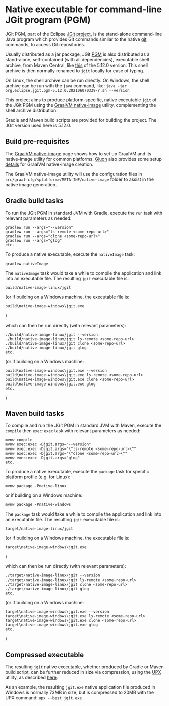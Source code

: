 # Native executable for command-line JGit program (PGM)

JGit PGM, part of the Eclipse [JGit](https://github.com/eclipse/jgit) [project](http://www.eclipse.org/jgit/),
is the stand-alone command-line Java program which provides Git commands similar
to the native [git](https://git-scm.com) commands, to access Git repositories.

Usually distributed as a jar package, JGit [PGM](https://github.com/eclipse/jgit/tree/master/org.eclipse.jgit.pgm)
is also distributed as a stand-alone, self-contained (with all dependencies), executable shell archive,
from Maven Central, like
[this](https://repo1.maven.org/maven2/org/eclipse/jgit/org.eclipse.jgit.pgm/5.12.0.202106070339-r/org.eclipse.jgit.pgm-5.12.0.202106070339-r.sh)
of the 5.12.0 version. This shell archive is then normally renamed to `jgit` locally for ease of typing.

On Linux, the shell archive can be run directly.
On Windows, the shell archive can be run with the `java` command, like:
`java -jar org.eclipse.jgit.pgm-5.12.0.202106070339-r.sh --version`

This project aims to produce platform-specific, native executable `jgit` of the JGit PGM
using the [GraalVM native-image](https://www.graalvm.org/reference-manual/native-image) utility,
complementing the shell archive distribution.

Gradle and Maven build scripts are provided for building the project. The JGit version used here is 5.12.0.

## Build pre-requisites

The [GraalVM native-image](https://www.graalvm.org/reference-manual/native-image) page
shows how to set up GraalVM and its native-image utility for common platforms.
[Gluon](https://gluonhq.com/) also provides some setup [details](https://docs.gluonhq.com/#_platforms)
for GraalVM native-image creation.

The GraalVM native-image utility will use the configuration files in
`src/graal-cfg/<platform>/META-INF/native-image` folder to assist in the native image generation.

## Gradle build tasks

To run the JGit PGM in standard JVM with Gradle, execute the `run` task
with relevant parameters as needed:

	gradlew run --args="--version"
	gradlew run --args="ls-remote <some-repo-url>"
	gradlew run --args="clone <some-repo-url>"
	gradlew run --args="glog"
	etc.

To produce a native executable, execute the `nativeImage` task:

	gradlew nativeImage

The `nativeImage` task would take a while to compile the application and link into an executable file.
The resulting `jgit` executable file is:

	build/native-image-linux/jgit

(or if building on a Windows machine, the executable file is:

	build\native-image-windows\jgit.exe

)

which can then be run directly (with relevant parameters):

	./build/native-image-linux/jgit --version
	./build/native-image-linux/jgit ls-remote <some-repo-url>
	./build/native-image-linux/jgit clone <some-repo-url>
	./build/native-image-linux/jgit glog
	etc.

(or if building on a Windows machine:

	build\native-image-windows\jgit.exe --version
	build\native-image-windows\jgit.exe ls-remote <some-repo-url>
	build\native-image-windows\jgit.exe clone <some-repo-url>
	build\native-image-windows\jgit.exe glog
	etc.

)

## Maven build tasks

To compile and run the JGit PGM in standard JVM with Maven, execute the
`compile` then `exec:exec` task with relevant parameters as needed:

	mvnw compile
	mvnw exec:exec -Djgit.args="--version"
	mvnw exec:exec -Djgit.args="\"ls-remote <some-repo-url>\""
	mvnw exec:exec -Djgit.args="\"clone <some-repo-url>\""
	mvnw exec:exec -Djgit.args="glog"
	etc.

To produce a native executable, execute the `package` task for specific platform
profile (e.g. for Linux):

	mvnw package -Pnative-linux

or if building on a Windows machine:

	mvnw package -Pnative-windows

The `package` task would take a while to compile the application and link into an executable file.
The resulting `jgit` executable file is:

	target/native-image-linux/jgit

(or if building on a Windows machine, the executable file is:

	target\native-image-windows\jgit.exe

)

which can then be run directly (with relevant parameters):

	./target/native-image-linux/jgit --version
	./target/native-image-linux/jgit ls-remote <some-repo-url>
	./target/native-image-linux/jgit clone <some-repo-url>
	./target/native-image-linux/jgit glog
	etc.

(or if building on a Windows machine:

	target\native-image-windows\jgit.exe --version
	target\native-image-windows\jgit.exe ls-remote <some-repo-url>
	target\native-image-windows\jgit.exe clone <some-repo-url>
	target\native-image-windows\jgit.exe glog
	etc.

)

## Compressed executable

The resulting `jgit` native executable, whether produced by Gradle or Maven build script,
can be further reduced in size via compression, using the [UPX](https://upx.github.io) utility,
as described [here](https://medium.com/graalvm/compressed-graalvm-native-images-4d233766a214).

As an example, the resulting `jgit.exe` native application file produced in Windows is
normally 73MB in size, but is compressed to 20MB with the UPX command: `upx --best jgit.exe`


